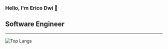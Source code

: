 ### Hello, I'm Erico Dwi 👋 

## Software Engineer

---
![Top Langs](https://github-readme-stats.vercel.app/api/top-langs/?username=ericodwr&theme=radical)
















